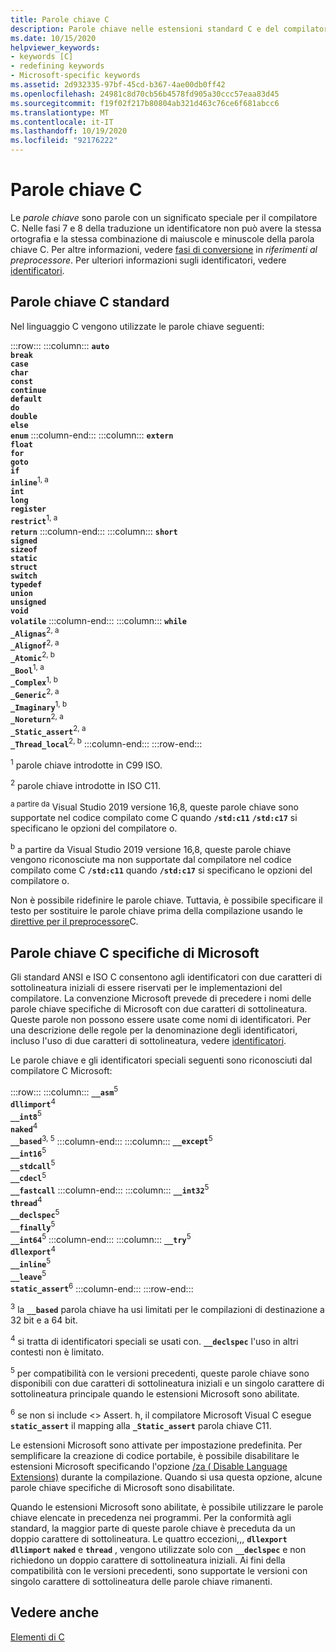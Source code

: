 ```yaml
---
title: Parole chiave C
description: Parole chiave nelle estensioni standard C e del compilatore C Microsoft.
ms.date: 10/15/2020
helpviewer_keywords:
- keywords [C]
- redefining keywords
- Microsoft-specific keywords
ms.assetid: 2d932335-97bf-45cd-b367-4ae00db0ff42
ms.openlocfilehash: 24981c8d70cb56b4578fd905a30ccc57eaa83d45
ms.sourcegitcommit: f19f02f217b80804ab321d463c76ce6f681abcc6
ms.translationtype: MT
ms.contentlocale: it-IT
ms.lasthandoff: 10/19/2020
ms.locfileid: "92176222"
---
```

# <a name="c-keywords"></a>Parole chiave C

Le *parole chiave* sono parole con un significato speciale per il compilatore C. Nelle fasi 7 e 8 della traduzione un identificatore non può avere la stessa ortografia e la stessa combinazione di maiuscole e minuscole della parola chiave C. Per altre informazioni, vedere [fasi di conversione](../preprocessor/phases-of-translation.md) in *riferimenti al preprocessore*. Per ulteriori informazioni sugli identificatori, vedere [identificatori](../c-language/c-identifiers.md).

## <a name="standard-c-keywords"></a>Parole chiave C standard

Nel linguaggio C vengono utilizzate le parole chiave seguenti:

:::row:::
    :::column:::
        **`auto`**\
        **`break`**\
        **`case`**\
        **`char`**\
        **`const`**\
        **`continue`**\
        **`default`**\
        **`do`**\
        **`double`**\
        **`else`**\
        **`enum`**
    :::column-end:::
    :::column:::
        **`extern`**\
        **`float`**\
        **`for`**\
        **`goto`**\
        **`if`**\
        **`inline`**<sup>1, a</sup>\
        **`int`**\
        **`long`**\
        **`register`**\
        **`restrict`**<sup>1, a</sup>\
        **`return`**
    :::column-end:::
    :::column:::
        **`short`**\
        **`signed`**\
        **`sizeof`**\
        **`static`**\
        **`struct`**\
        **`switch`**\
        **`typedef`**\
        **`union`**\
        **`unsigned`**\
        **`void`**\
        **`volatile`**
    :::column-end:::
    :::column:::
        **`while`**\
        **`_Alignas`**<sup>2, a</sup>\
        **`_Alignof`**<sup>2, a</sup>\
        **`_Atomic`**<sup>2, b</sup>\
        **`_Bool`**<sup>1, a</sup>\
        **`_Complex`**<sup>1, b</sup>\
        **`_Generic`**<sup>2, a</sup>\
        **`_Imaginary`**<sup>1, b</sup>\
        **`_Noreturn`**<sup>2, a</sup>\
        **`_Static_assert`**<sup>2, a</sup>\
        **`_Thread_local`**<sup>2, b</sup>
    :::column-end:::
:::row-end:::

<sup>1</sup>  parole chiave introdotte in C99 ISO.

<sup>2</sup>   parole chiave introdotte in ISO C11.

<sup>a partire da</sup>  Visual Studio 2019 versione 16,8, queste parole chiave sono supportate nel codice compilato come C quando **`/std:c11`** **`/std:c17`** si specificano le opzioni del compilatore o.

<sup>b</sup>  a partire da Visual Studio 2019 versione 16,8, queste parole chiave vengono riconosciute ma non supportate dal compilatore nel codice compilato come C **`/std:c11`** quando **`/std:c17`** si specificano le opzioni del compilatore o.

Non è possibile ridefinire le parole chiave. Tuttavia, è possibile specificare il testo per sostituire le parole chiave prima della compilazione usando le [direttive per il preprocessore](../preprocessor/preprocessor-directives.md)C.

## <a name="microsoft-specific-c-keywords"></a>Parole chiave C specifiche di Microsoft

Gli standard ANSI e ISO C consentono agli identificatori con due caratteri di sottolineatura iniziali di essere riservati per le implementazioni del compilatore. La convenzione Microsoft prevede di precedere i nomi delle parole chiave specifiche di Microsoft con due caratteri di sottolineatura. Queste parole non possono essere usate come nomi di identificatori. Per una descrizione delle regole per la denominazione degli identificatori, incluso l'uso di due caratteri di sottolineatura, vedere [identificatori](../c-language/c-identifiers.md).

Le parole chiave e gli identificatori speciali seguenti sono riconosciuti dal compilatore C Microsoft:

:::row:::
    :::column:::
        **`__asm`**<sup>5</sup>\
        **`dllimport`**<sup>4</sup>\
        **`__int8`**<sup>5</sup>\
        **`naked`**<sup>4</sup>\
        **`__based`**<sup>3, 5</sup>
    :::column-end:::
    :::column:::
        **`__except`**<sup>5</sup>\
        **`__int16`**<sup>5</sup>\
        **`__stdcall`**<sup>5</sup>\
        **`__cdecl`**<sup>5</sup>\
        **`__fastcall`**
    :::column-end:::
    :::column:::
        **`__int32`**<sup>5</sup>\
        **`thread`**<sup>4</sup>\
        **`__declspec`**<sup>5</sup>\
        **`__finally`**<sup>5</sup>\
        **`__int64`**<sup>5</sup>
    :::column-end:::
    :::column:::
        **`__try`**<sup>5</sup>\
        **`dllexport`**<sup>4</sup>\
        **`__inline`**<sup>5</sup>\
        **`__leave`**<sup>5</sup>\
        **`static_assert`**<sup>6</sup>
    :::column-end:::
:::row-end:::

<sup>3</sup> la **`__based`** parola chiave ha usi limitati per le compilazioni di destinazione a 32 bit e a 64 bit.

<sup>4</sup> si tratta di identificatori speciali se usati con. **`__declspec`** l'uso in altri contesti non è limitato.

<sup>5</sup> per compatibilità con le versioni precedenti, queste parole chiave sono disponibili con due caratteri di sottolineatura iniziali e un singolo carattere di sottolineatura principale quando le estensioni Microsoft sono abilitate.

<sup>6</sup> se non si include <> Assert. h, il compilatore Microsoft Visual C esegue **`static_assert`** il mapping alla **`_Static_assert`** parola chiave C11.

Le estensioni Microsoft sono attivate per impostazione predefinita. Per semplificare la creazione di codice portabile, è possibile disabilitare le estensioni Microsoft specificando l'opzione [/za \( Disable Language Extensions)](../build/reference/za-ze-disable-language-extensions.md) durante la compilazione. Quando si usa questa opzione, alcune parole chiave specifiche di Microsoft sono disabilitate.

Quando le estensioni Microsoft sono abilitate, è possibile utilizzare le parole chiave elencate in precedenza nei programmi. Per la conformità agli standard, la maggior parte di queste parole chiave è preceduta da un doppio carattere di sottolineatura. Le quattro eccezioni,,, **`dllexport`** **`dllimport`** **`naked`** e **`thread`** , vengono utilizzate solo con **`__declspec`** e non richiedono un doppio carattere di sottolineatura iniziali. Ai fini della compatibilità con le versioni precedenti, sono supportate le versioni con singolo carattere di sottolineatura delle parole chiave rimanenti.

## <a name="see-also"></a>Vedere anche

[Elementi di C](../c-language/elements-of-c.md)
